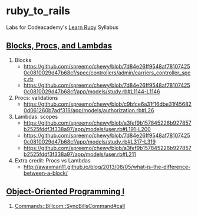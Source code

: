 # ruby_to_rails

Labs for Codeacademy's [Learn Ruby](https://www.codecademy.com/learn/ruby) Syllabus

## [Blocks, Procs, and Lambdas](https://www.codecademy.com/courses/ruby-beginner-en-L3ZCI/0/1?curriculum_id=5059f8619189a5000201fbcb)

1. Blocks
    * https://github.com/spreemo/chewy/blob/7d84e26ff9548af781074250c0810029d47b68cf/spec/controllers/admin/carriers_controller_spec.rb
    * https://github.com/spreemo/chewy/blob/7d84e26ff9548af781074250c0810029d47b68cf/app/models/study.rb#L1144-L1146
2. Procs: validations
    * https://github.com/spreemo/chewy/blob/c9bfce6a31f16dbe31f456820d061260b7adf316/app/models/authorization.rb#L26
3. Lambdas: scopes
    * https://github.com/spreemo/chewy/blob/a3fef9b157845226b927857b2525fddf3f338a97/app/models/user.rb#L191-L200
    * https://github.com/spreemo/chewy/blob/7d84e26ff9548af781074250c0810029d47b68cf/app/models/study.rb#L317-L319
    * https://github.com/spreemo/chewy/blob/a3fef9b157845226b927857b2525fddf3f338a97/app/models/user.rb#L211
4. Extra credit: Procs vs Lambdas
    * http://awaxman11.github.io/blog/2013/08/05/what-is-the-difference-between-a-block/

## [Object-Oriented Programming I](https://www.codecademy.com/courses/ruby-beginner-en-MFiQ6/0/1?curriculum_id=5059f8619189a5000201fbcb)

1. [Commands::Billcom::SyncBillsCommand#call](https://github.com/spreemo/chewy/blob/master/app/commands/billcom/sync_bills_command.rb#L4-L10)
